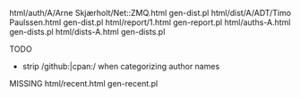 html/auth/A/Arne Skjærholt/Net::ZMQ.html  gen-dist.pl
html/dist/A/ADT/Timo Paulssen.html        gen-dist.pl
html/report/1.html                        gen-report.pl
html/auths-A.html                         gen-dists.pl
html/dists-A.html                         gen-dists.pl

TODO
- strip /github:|cpan:/ when categorizing author names

MISSING
html/recent.html                          gen-recent.pl
